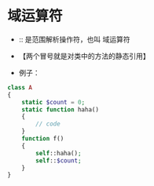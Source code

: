 域运算符
===

- :: 是范围解析操作符，也叫 域运算符

- 【两个冒号就是对类中的方法的静态引用】
- 例子：
```php
class A
{
    static $count = 0;
    static function haha()
    {
        // code
    }
    function f()
    {
        self::haha();
        self::$count;
    }
}
```